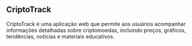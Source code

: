 ## CriptoTrack

CriptoTrack é uma aplicação web que permite aos usuários acompanhar informações detalhadas sobre criptomoedas, incluindo preços, gráficos, tendências, notícias e materiais educativos.
